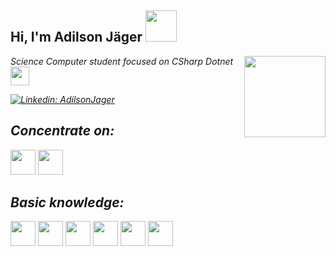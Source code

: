 <h2> Hi,
   I'm Adilson Jäger <img src="https://media.giphy.com/media/bcKmIWkUMCjVm/giphy.gif" width="50">
</h2>
<img align='right' src="https://media.giphy.com/media/fAnzw6YK33jMwzp5wp/giphy.gif" width="130">
<p><em>Science Computer student focused on CSharp Dotnet <img src="https://media.giphy.com/media/fYSnHlufseco8Fh93Z/giphy.gif" width="30">

[![Linkedin: AdilsonJager](https://img.shields.io/badge/-adilsonJager-blue?style=flat-square&logo=Linkedin&logoColor=white&link=https://www.linkedin.com/in/adilsonjager/)](https://www.linkedin.com/in/adilsonjager/)


 ## Concentrate on:

<img src="https://img.shields.io/badge/.NET-5C2D91?style=for-the-badge&logo=.net&logoColor=white"  height="40"/>
<img src="https://img.shields.io/badge/C%23-239120?style=for-the-badge&logo=c-sharp&logoColor=white"  height="40"/>

   
 ## Basic knowledge:

   <img src="https://img.shields.io/badge/Android-3DDC84?style=for-the-badge&logo=android&logoColor=white" height="40"/>
   <img src="https://img.shields.io/badge/Kotlin-0095D5?&style=for-the-badge&logo=kotlin&logoColor=white" height="40"/>
   <img src="https://img.shields.io/badge/JavaScript-F7DF1E?style=for-the-badge&logo=javascript&logoColor=black"  height="40"/>
   
   <img src="https://img.shields.io/badge/Java-ED8B00?style=for-the-badge&logo=openjdk&logoColor=white"  height="40"/>
   <img src="https://img.shields.io/badge/Spring-6DB33F?style=for-the-badge&logo=spring&logoColor=white" height="40"/>
   
   <img src="https://img.shields.io/badge/MySQL-00000F?style=for-the-badge&logo=mysql&logoColor=white"  height="40"/>
 
